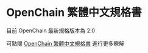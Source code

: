 # OpenChain 繁體中文規格書

目前 OpenChain 最新規格版本為 2.0

可點閱 [OpenChain 繁體中文規格書](https://github.com/OpenChain-Project/Specification-Translations/raw/master/zh-Hant/2.0/OpenChain-Specification-2-0-zh-Hant.pdf) 進行更多瞭解
